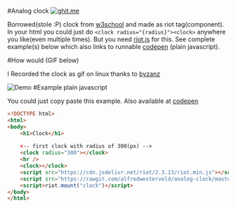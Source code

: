 #Analog clock [![ghit.me](https://ghit.me/badge.svg?repo=alfredwesterveld/analog-clock)](https://ghit.me/repo/alfredwesterveld/analog-clock)

Borrowed(stole :P) clock from [w3school](http://www.w3schools.com/canvas/canvas_clock.asp) and made as riot tag(component).
In your html you could just do `<clock radius="{radius}"><clock>` anywhere you like(even multiple times). But you need [riot.js](http://riotjs.com/) for this. See complete example(s) below which also links to runnable [codepen](http://codepen.io/alfredwesterveld/pen/NxyePR) (plain javascript).

#How would (GIF below)

I Recorded the clock as gif on linux thanks to [byzanz](https://www.maketecheasier.com/record-screen-as-animated-gif-ubuntu/)

![Demo](https://cdn.rawgit.com/alfredwesterveld/analog-clock/master/clock.gif)
#Example plain javascript

You could just copy paste this example.
Also available at [codepen](http://codepen.io/alfredwesterveld/pen/NxyePR)
```html
<!DOCTYPE html>
<html>
<body>
    <h1>Clock</h1>
    
    <-- first clock with radius of 300(px) -->
    <clock radius="300"></clock>
    <hr />
    <clock></clock>
    <script src="https://cdn.jsdelivr.net/riot/2.3.13/riot.min.js"></script>
    <script src="https://rawgit.com/alfredwesterveld/analog-clock/master/index.js"></script>
    <script>riot.mount("clock")</script>
</body>
</html>
```

